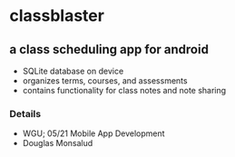# classblaster

## a class scheduling app for android
- SQLite database on device
- organizes terms, courses, and assessments
- contains functionality for class notes and note sharing

### Details
- WGU; 05/21 Mobile App Development
- Douglas Monsalud

